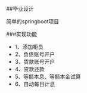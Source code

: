 ##毕业设计

简单的springboot项目

###实现功能
- 1、添加柜员
- 2、负债账号开户
- 3、贷款账号开户
- 4、贷款还款
- 5、等额本息、等额本金试算
- 6、自动每日计息
